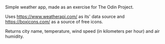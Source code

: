Simple weather app, made as an exercise for The Odin Project.

Uses https://www.weatherapi.com/ as its' data source and https://boxicons.com/ as a source of free icons. 

Returns city name, temperature, wind speed (in kilometers per hour) and air humidity.